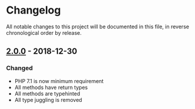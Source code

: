 # Changelog

All notable changes to this project will be documented in this file, in reverse chronological order by release.

## [2.0.0](https://github.com/tuupola/base62/compare/1.0.1...2.0.0) - 2018-12-30

### Changed
- PHP 7.1 is now minimum requirement
- All methods have return types
- All methods are typehinted
- All type juggling is removed
